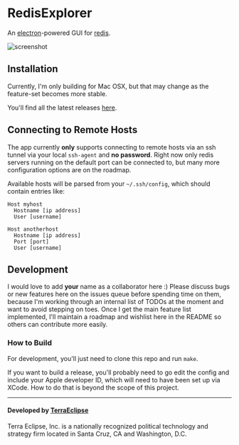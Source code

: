 RedisExplorer
==============

An [electron](http://electron.atom.io/)-powered GUI for [redis](http://redis.io/).

![screenshot](https://raw.githubusercontent.com/cpsubrian/redis-explorer/master/resources/screenshot.png)

Installation
------------

Currently, I'm only building for Mac OSX, but that may change as the feature-set
becomes more stable.

You'll find all the latest releases [here](https://github.com/cpsubrian/redis-explorer/releases).

Connecting to Remote Hosts
--------------------------

The app currently **only** supports connecting to remote hosts via an ssh tunnel
via your local `ssh-agent` and **no password**. Right now only redis servers
running on the default port can be connected to, but many more configuration
options are on the roadmap.

Available hosts will be parsed from your `~/.ssh/config`, which should contain
entries like:

```
Host myhost
  Hostname [ip address]
  User [username]

Host anotherhost
  Hostname [ip address]
  Port [port]
  User [username]
```

Development
-----------

I would love to add **your** name as a collaborator here :) Please discuss bugs
or new features here on the issues queue before spending time on them, because
I'm working through an internal list of TODOs at the moment and want to avoid
stepping on toes. Once I get the main feature list implemented, I'll maintain
a roadmap and wishlist here in the README so others can contribute more easily.

### How to Build

For development, you'll just need to clone this repo and run `make`.

If you want to build a release, you'll probably need to go edit the config
and include your Apple developer ID, which will need to have been set up
via XCode. How to do that is beyond the scope of this project.


- - -

#### Developed by [TerraEclipse](https://github.com/TerraEclipse)

Terra Eclipse, Inc. is a nationally recognized political technology and
strategy firm located in Santa Cruz, CA and Washington, D.C.
